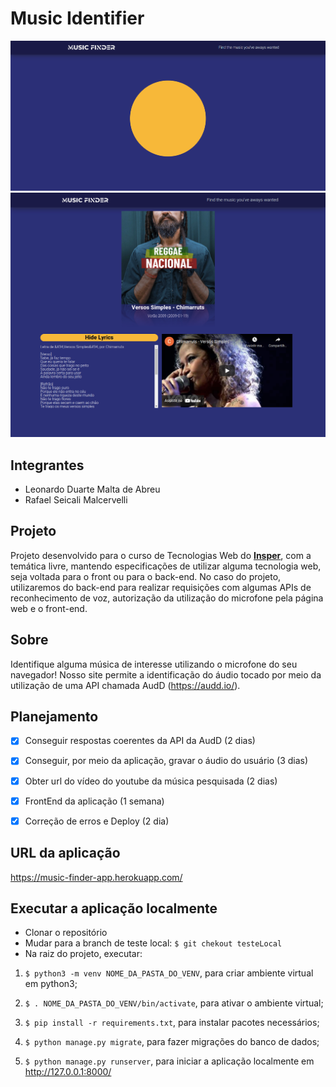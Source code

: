 # Music Identifier
![plot](https://github.com/leonardodma/projeto-3-tecweb/blob/main/printScreenSite/homeSite.PNG)
![Print de um exemplo de música identificada](https://github.com/leonardodma/projeto-3-tecweb/blob/main/printScreenSite/musicSite.png?raw=true)

## Integrantes

* Leonardo Duarte Malta de Abreu
* Rafael Seicali Malcervelli

## Projeto

Projeto desenvolvido para o curso de Tecnologias Web do <a href="https://www.insper.edu.br/en/"><b>Insper</b></a>, com a temática livre, mantendo especificações de utilizar alguma tecnologia web, seja voltada para o front ou para o back-end. No caso do projeto, utilizaremos do back-end para realizar requisições com algumas APIs de reconhecimento de voz, autorização da utilização do microfone pela página web e o front-end.

## Sobre

Identifique alguma música de interesse utilizando o microfone do seu navegador! Nosso site permite a identificação do áudio tocado por meio da utilização de uma API chamada AudD (<https://audd.io/>).


## Planejamento 

- [x] Conseguir respostas coerentes da API da AudD (2 dias)
- [x] Conseguir, por meio da aplicação, gravar o áudio do usuário (3 dias)
- [x] Obter url do vídeo do youtube da música pesquisada (2 dias)
- [X] FrontEnd da aplicação (1 semana)
- [X] Correção de erros e Deploy (2 dia)


## URL da aplicação

<https://music-finder-app.herokuapp.com/>


## Executar a aplicação localmente

* Clonar o repositório
* Mudar para a branch de teste local: `$ git chekout testeLocal`
* Na raiz do projeto, executar: 

1) `$ python3 -m venv NOME_DA_PASTA_DO_VENV`, para criar ambiente virtual em python3;

2) `$ . NOME_DA_PASTA_DO_VENV/bin/activate`, para ativar o ambiente virtual;

3) `$ pip install -r requirements.txt`, para instalar pacotes necessários;

4) `$ python manage.py migrate`, para fazer migrações do banco de dados;

5) `$ python manage.py runserver`, para iniciar a aplicação localmente em <http://127.0.0.1:8000/>

